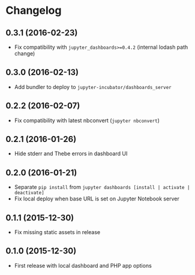 # Changelog

## 0.3.1 (2016-02-23)

* Fix compatibility with `jupyter_dashboards>=0.4.2` (internal lodash path change)

## 0.3.0 (2016-02-13)

* Add bundler to deploy to `jupyter-incubator/dashboards_server`

## 0.2.2 (2016-02-07)

* Fix compatibility with latest nbconvert (`jupyter nbconvert`)

## 0.2.1 (2016-01-26)

* Hide stderr and Thebe errors in dashboard UI

## 0.2.0 (2016-01-21)

* Separate `pip install` from `jupyter dashboards [install | activate | deactivate]`
* Fix local deploy when base URL is set on Jupyter Notebook server

## 0.1.1 (2015-12-30)

* Fix missing static assets in release

## 0.1.0 (2015-12-30)

* First release with local dashboard and PHP app options
